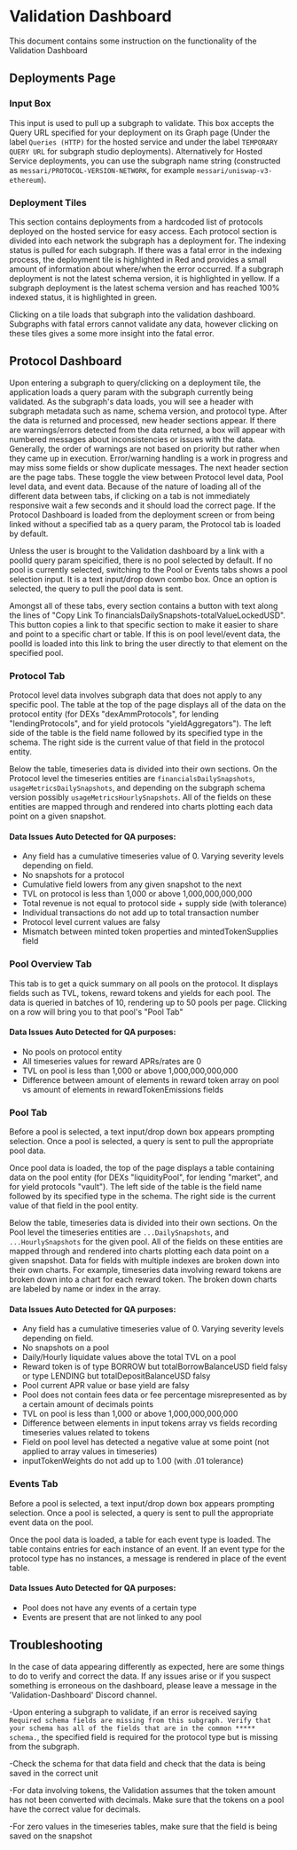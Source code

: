 # Validation Dashboard

This document contains some instruction on the functionality of the Validation Dashboard

## Deployments Page

### Input Box

This input is used to pull up a subgraph to validate. This box accepts the Query URL specified for your deployment on its Graph page (Under the label `Queries (HTTP)` for the hosted service and under the label `TEMPORARY QUERY URL` for subgraph studio deployments). Alternatively for Hosted Service deployments, you can use the subgraph name string (constructed as `messari/PROTOCOL-VERSION-NETWORK`, for example `messari/uniswap-v3-ethereum`).

### Deployment Tiles

This section contains deployments from a hardcoded list of protocols deployed on the hosted service for easy access. Each protocol section is divided into each network the subgraph has a deployment for. The indexing status is pulled for each subgraph. If there was a fatal error in the indexing process, the deployment tile is highlighted in Red and provides a small amount of information about where/when the error occurred. If a subgraph deployment is not the latest schema version, it is highlighted in yellow. If a subgraph deployment is the latest schema version and has reached 100% indexed status, it is highlighted in green.

Clicking on a tile loads that subgraph into the validation dashboard. Subgraphs with fatal errors cannot validate any data, however clicking on these tiles gives a some more insight into the fatal error.

## Protocol Dashboard

Upon entering a subgraph to query/clicking on a deployment tile, the application loads a query param with the subgraph currently being validated. As the subgraph's data loads, you will see a header with subgraph metadata such as name, schema version, and protocol type. After the data is returned and processed, new header sections appear. If there are warnings/errors detected from the data returned, a box will appear with numbered messages about inconsistencies or issues with the data. Generally, the order of warnings are not based on priority but rather when they came up in execution. Error/warning handling is a work in progress and may miss some fields or show duplicate messages. The next header section are the page tabs. These toggle the view between Protocol level data, Pool level data, and event data. Because of the nature of loading all of the different data between tabs, if clicking on a tab is not immediately responsive wait a few seconds and it should load the correct page. If the Protocol Dashboard is loaded from the deployment screen or from being linked without a specified tab as a query param, the Protocol tab is loaded by default.

Unless the user is brought to the Validation dashboard by a link with a poolId query param speicified, there is no pool selected by default. If no pool is currently selected, switching to the Pool or Events tabs shows a pool selection input. It is a text input/drop down combo box. Once an option is selected, the query to pull the pool data is sent.

Amongst all of these tabs, every section contains a button with text along the lines of "Copy Link To financialsDailySnapshots-totalValueLockedUSD". This button copies a link to that specific section to make it easier to share and point to a specific chart or table. If this is on pool level/event data, the poolId is loaded into this link to bring the user directly to that element on the specified pool.

### Protocol Tab

Protocol level data involves subgraph data that does not apply to any specific pool. The table at the top of the page displays all of the data on the protocol entity (for DEXs "dexAmmProtocols", for lending "lendingProtocols", and for yield protocols "yieldAggregators"). The left side of the table is the field name followed by its specified type in the schema. The right side is the current value of that field in the protocol entity.

Below the table, timeseries data is divided into their own sections. On the Protocol level the timeseries entities are `financialsDailySnapshots`, `usageMetricsDailySnapshots`, and depending on the subgraph schema version possibly `usageMetricsHourlySnapshots`. All of the fields on these entities are mapped through and rendered into charts plotting each data point on a given snapshot.

#### Data Issues Auto Detected for QA purposes:

- Any field has a cumulative timeseries value of 0. Varying severity levels depending on field.
- No snapshots for a protocol
- Cumulative field lowers from any given snapshot to the next
- TVL on protocol is less than 1,000 or above 1,000,000,000,000
- Total revenue is not equal to protocol side + supply side (with tolerance)
- Individual transactions do not add up to total transaction number
- Protocol level current values are falsy
- Mismatch between minted token properties and mintedTokenSupplies field

### Pool Overview Tab

This tab is to get a quick summary on all pools on the protocol. It displays fields such as TVL, tokens, reward tokens and yields for each pool. The data is queried in batches of 10, rendering up to 50 pools per page. Clicking on a row will bring you to that pool's "Pool Tab"

#### Data Issues Auto Detected for QA purposes:

- No pools on protocol entity
- All timeseries values for reward APRs/rates are 0
- TVL on pool is less than 1,000 or above 1,000,000,000,000
- Difference between amount of elements in reward token array on pool vs amount of elements in rewardTokenEmissions fields

### Pool Tab

Before a pool is selected, a text input/drop down box appears prompting selection. Once a pool is selected, a query is sent to pull the appropriate pool data.

Once pool data is loaded, the top of the page displays a table containing data on the pool entity (for DEXs "liquidityPool", for lending "market", and for yield protocols "vault"). The left side of the table is the field name followed by its specified type in the schema. The right side is the current value of that field in the pool entity.

Below the table, timeseries data is divided into their own sections. On the Pool level the timeseries entities are `...DailySnapshots`, and `...HourlySnapshots` for the given pool. All of the fields on these entities are mapped through and rendered into charts plotting each data point on a given snapshot. Data for fields with multiple indexes are broken down into their own charts. For example, timeseries data involving reward tokens are broken down into a chart for each reward token. The broken down charts are labeled by name or index in the array.

#### Data Issues Auto Detected for QA purposes:

- Any field has a cumulative timeseries value of 0. Varying severity levels depending on field.
- No snapshots on a pool
- Daily/Hourly liquidate values above the total TVL on a pool
- Reward token is of type BORROW but totalBorrowBalanceUSD field falsy or type LENDING but totalDepositBalanceUSD falsy
- Pool current APR value or base yield are falsy
- Pool does not contain fees data or fee percentage misrepresented as by a certain amount of decimals points
- TVL on pool is less than 1,000 or above 1,000,000,000,000
- Difference between elements in input tokens array vs fields recording timeseries values related to tokens
- Field on pool level has detected a negative value at some point (not applied to array values in timeseries)
- inputTokenWeights do not add up to 1.00 (with .01 tolerance)

### Events Tab

Before a pool is selected, a text input/drop down box appears prompting selection. Once a pool is selected, a query is sent to pull the appropriate event data on the pool.

Once the pool data is loaded, a table for each event type is loaded. The table contains entries for each instance of an event. If an event type for the protocol type has no instances, a message is rendered in place of the event table.

#### Data Issues Auto Detected for QA purposes:

- Pool does not have any events of a certain type
- Events are present that are not linked to any pool

## Troubleshooting

In the case of data appearing differently as expected, here are some things to do to verify and correct the data. If any issues arise or if you suspect something is erroneous on the dashboard, please leave a message in the 'Validation-Dashboard' Discord channel.

-Upon entering a subgraph to validate, if an error is received saying `Required schema fields are missing from this subgraph. Verify that your schema has all of the fields that are in the common ***** schema.`, the specified field is required for the protocol type but is missing from the subgraph.

-Check the schema for that data field and check that the data is being saved in the correct unit

-For data involving tokens, the Validation assumes that the token amount has not been converted with decimals. Make sure that the tokens on a pool have the correct value for decimals.

-For zero values in the timeseries tables, make sure that the field is being saved on the snapshot
